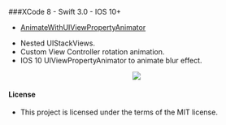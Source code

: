 
###XCode 8 - Swift 3.0 - IOS 10+





* [AnimateWithUIViewPropertyAnimator](https://github.com/manuelCarlos/IOS10-Animate/tree/master/AnimateWithUIViewPropertyAnimator)
 - Nested UIStackViews.
 - Custom View Controller rotation animation.
 - IOS 10 UIViewPropertyAnimator to animate blur effect. 
<p align="center">
   <img src="http://manuelcarlos.github.io/images/blurAnimate.gif" >
</p>





#### License
 - This project is licensed under the terms of the MIT license.
